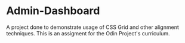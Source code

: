 # Admin-Dashboard
A project done to demonstrate usage of CSS Grid and other alignment techniques.
This is an assigment for the Odin Project's curriculum.